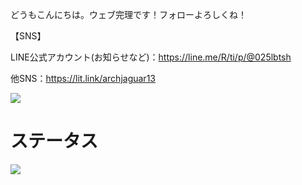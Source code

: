 どうもこんにちは。ウェブ完理です！フォローよろしくね！

【SNS】

LINE公式アカウント(お知らせなど)：https://line.me/R/ti/p/@025lbtsh

他SNS：https://lit.link/archjaguar13


![](http://github-profile-summary-cards.vercel.app/api/cards/repos-per-language?username=archjaguar13&theme=github)


# ステータス
![](http://github-profile-summary-cards.vercel.app/api/cards/stats?username=pocketpoem24493&theme=github)
